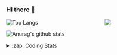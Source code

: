 ### Hi there 👋

<!--
**tao8687/tao8687** is a ✨ _special_ ✨ repository because its `README.md` (this file) appears on your GitHub profile.

Here are some ideas to get you started:

- 🔭 I’m currently working on ...
- 🌱 I’m currently learning ...
- 👯 I’m looking to collaborate on ...
- 🤔 I’m looking for help with ...
- 💬 Ask me about ...
- 📫 How to reach me: ...
- 😄 Pronouns: ...
- ⚡ Fun fact: ...
-->

<img align='right' src="https://media.giphy.com/media/M9gbBd9nbDrOTu1Mqx/giphy.gif" width="240">

  
![Top Langs](https://github-readme-stats.vercel.app/api/top-langs/?username=tao8687&layout=compact&title_color=23238E&text_color=A67D3D)

![Anurag's github stats](https://github-readme-stats.vercel.app/api?username=tao8687&show_icons=true&&text_color=A67D3D&title_color=23238E&show_icons=false&count_private=true&hide=stars)

<details>
  <summary>:zap: Coding Stats</summary>
  <br>
    
<!--START_SECTION:waka-->
![Code Time](http://img.shields.io/badge/Code%20Time-2%2C168%20hrs%2018%20mins-blue)

![Profile Views](http://img.shields.io/badge/Profile%20Views-0-blue)

**🐱 My GitHub Data** 

> 📦 1.5 MB Used in GitHub's Storage 
 > 
> 🏆 270 Contributions in the Year 2025
 > 
> 🚫 Not Opted to Hire
 > 
> 📜 63 Public Repositories 
 > 
> 🔑 24 Private Repositories 
 > 
**I'm an Early 🐤** 

```text
🌞 Morning                1872 commits        ██████████████████████░░░   89.87 % 
🌆 Daytime                88 commits          █░░░░░░░░░░░░░░░░░░░░░░░░   04.22 % 
🌃 Evening                119 commits         █░░░░░░░░░░░░░░░░░░░░░░░░   05.71 % 
🌙 Night                  4 commits           ░░░░░░░░░░░░░░░░░░░░░░░░░   00.19 % 
```
📅 **I'm Most Productive on Wednesday** 

```text
Monday                   299 commits         ████░░░░░░░░░░░░░░░░░░░░░   14.35 % 
Tuesday                  284 commits         ███░░░░░░░░░░░░░░░░░░░░░░   13.63 % 
Wednesday                354 commits         ████░░░░░░░░░░░░░░░░░░░░░   16.99 % 
Thursday                 280 commits         ███░░░░░░░░░░░░░░░░░░░░░░   13.44 % 
Friday                   296 commits         ████░░░░░░░░░░░░░░░░░░░░░   14.21 % 
Saturday                 290 commits         ███░░░░░░░░░░░░░░░░░░░░░░   13.92 % 
Sunday                   280 commits         ███░░░░░░░░░░░░░░░░░░░░░░   13.44 % 
```


📊 **This Week I Spent My Time On** 

```text
🕑︎ Time Zone: Asia/Shanghai

💬 Programming Languages: 
Bash                     4 hrs 24 mins       █████████████░░░░░░░░░░░░   50.95 % 
YAML                     2 hrs 5 mins        ██████░░░░░░░░░░░░░░░░░░░   24.17 % 
Markdown                 54 mins             ███░░░░░░░░░░░░░░░░░░░░░░   10.55 % 
JavaScript               40 mins             ██░░░░░░░░░░░░░░░░░░░░░░░   07.86 % 
Other                    10 mins             █░░░░░░░░░░░░░░░░░░░░░░░░   02.06 % 

🔥 Editors: 
VS Code                  8 hrs 39 mins       █████████████████████████   100.00 % 

🐱‍💻 Projects: 
transitive               8 hrs 8 mins        ████████████████████████░   94.03 % 
yunji                    21 mins             █░░░░░░░░░░░░░░░░░░░░░░░░   04.23 % 
icart_mini_driver_ws     4 mins              ░░░░░░░░░░░░░░░░░░░░░░░░░   00.81 % 
get_jobs                 3 mins              ░░░░░░░░░░░░░░░░░░░░░░░░░   00.68 % 
xiaohongshu-mcp          1 min               ░░░░░░░░░░░░░░░░░░░░░░░░░   00.25 % 

💻 Operating System: 
Linux                    8 hrs 39 mins       █████████████████████████   100.00 % 
```

**I Mostly Code in C++** 

```text
C++                      10 repos            ████████░░░░░░░░░░░░░░░░░   32.26 % 
Python                   8 repos             ██████░░░░░░░░░░░░░░░░░░░   25.81 % 
JavaScript               2 repos             ██░░░░░░░░░░░░░░░░░░░░░░░   06.45 % 
Batchfile                1 repo              █░░░░░░░░░░░░░░░░░░░░░░░░   03.23 % 
HTML                     1 repo              █░░░░░░░░░░░░░░░░░░░░░░░░   03.23 % 
```



**Timeline**

![Lines of Code chart](https://raw.githubusercontent.com/tao8687/tao8687/master/assets/bar_graph.png)


 Last Updated on 27/09/2025 01:41:59 UTC
<!--END_SECTION:waka-->
</details>
